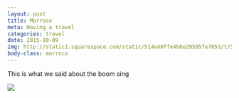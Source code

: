 ```yaml
---
layout: post
title: Morroco
meta: Having a travel
categories: travel
date: 2015-10-09 
img: http://static1.squarespace.com/static/514e40ffe4b0e29595fe765d/t/5647bbb0e4b072d19f90d5f1/1447541681826/?format=750w
body-class: morroco
---
```


<p>This is what we said about the boom sing</p>

<img src="http://static1.squarespace.com/static/514e40ffe4b0e29595fe765d/t/5647bbb0e4b072d19f90d5f1/1447541681826/?format=750w"/>